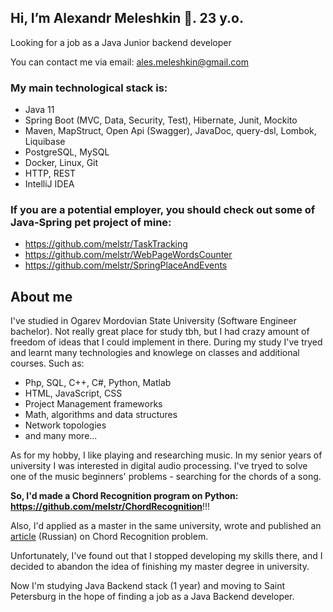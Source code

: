 ## Hi, I’m Alexandr Meleshkin 👋. 23 y.o.

Looking for a job as a Java Junior backend developer

You can contact me via email: ales.meleshkin@gmail.com

### My main technological stack is:
- Java 11
- Spring Boot (MVC, Data, Security, Test), Hibernate, Junit, Mockito
- Maven, MapStruct, Open Api (Swagger), JavaDoc, query-dsl, Lombok, Liquibase
- PostgreSQL, MySQL
- Docker, Linux, Git
- HTTP, REST
- IntelliJ IDEA


### If you are a potential employer, you should check out some of Java-Spring pet project of mine:
- https://github.com/melstr/TaskTracking
- https://github.com/melstr/WebPageWordsCounter
- https://github.com/melstr/SpringPlaceAndEvents

## About me
I've studied in Ogarev Mordovian State University (Software Engineer bachelor). Not really great place for study tbh, but I had crazy amount of freedom of ideas that
I could implement in there.
During my study I've tryed and learnt many technologies and knowlege on classes and additional courses. Such as:
- Php, SQL, C++, C#, Python, Matlab
- HTML, JavaScript, CSS
- Project Management frameworks
- Math, algorithms and data structures
- Network topologies
- and many more...

As for my hobby, I like playing and researching music. In my senior years of university I was interested in digital audio processing. I've tryed to solve one of
the music beginners' problems - searching for the chords of a song.

**So, I'd made a Chord Recognition program on Python: https://github.com/melstr/ChordRecognition**!!!

Also, I'd applied as a master in the same university, wrote and published an [article](http://journal.mrsu.ru/wp-content/uploads/2021/11/10.-statyafirsovameleshkin.pdf) (Russian) 
on Chord Recognition problem. 

Unfortunately, I've found out that I stopped developing my skills there, and I decided to abandon the idea of finishing my master degree in university.

Now I'm studying Java Backend stack (1 year) and moving to Saint Petersburg in the hope of finding a job as a Java Backend developer.

